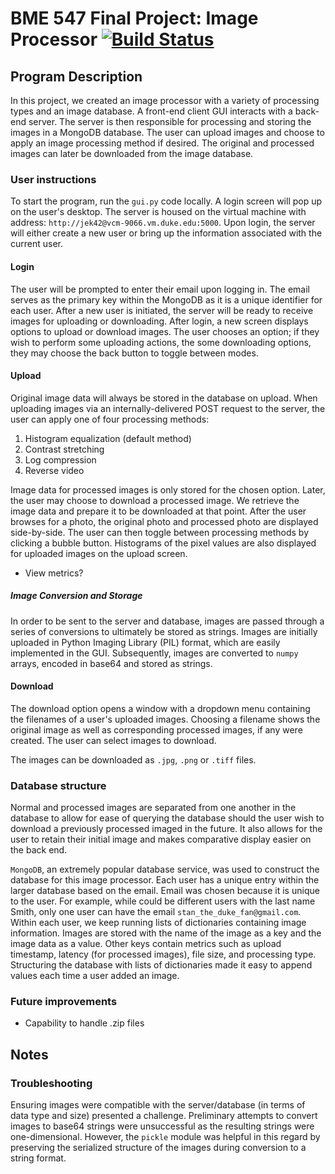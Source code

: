 # BME 547 Final Project: Image Processor [![Build Status](https://travis-ci.com/everettknudsen/BME547FinalProject.svg?branch=master)](https://travis-ci.com/everettknudsen/BME547FinalProject)

## Program Description
In this project, we created an image processor with a variety of processing types and an image database. A front-end client GUI interacts with a back-end server. The server is then responsible for processing and storing the images in a MongoDB database. The user can upload images and choose to apply an image processing method if desired. The original and processed images can later be downloaded from the image database.

### User instructions
To start the program, run the `gui.py` code locally. A login screen will pop up on the user's desktop.
The server is housed on the virtual machine with address: `http://jek42@vcm-9066.vm.duke.edu:5000`. Upon login, the server will either create a new user or bring up the information associated with the current user.

#### Login
The user will be prompted to enter their email upon logging in. The email serves as the primary key within the MongoDB as it is a unique identifier for each user. After a new user is initiated, the server will be ready to receive images for uploading or downloading. After login, a new screen displays options to upload or download images. The user chooses an option; if they wish to perform some uploading actions, the some downloading options, they may choose the back button to toggle between modes.

#### Upload
Original image data will always be stored in the database on upload. When uploading images via an internally-delivered POST request to the server, the user can apply one of four processing methods:
1. Histogram equalization (default method)
2. Contrast stretching
3. Log compression
4. Reverse video

Image data for processed images is only stored for the chosen option. Later, the user may choose to download a processed image. We retrieve the image data and prepare it to be downloaded at that point.
After the user browses for a photo, the original photo and processed photo are displayed side-by-side. The user can then toggle between processing methods by clicking a bubble button.
Histograms of the pixel values are also displayed for uploaded images on the upload screen.
* View metrics?
##### Image Conversion and Storage
In order to be sent to the server and database, images are passed through a series of conversions to ultimately be stored as strings. Images are initially uploaded in Python Imaging Library (PIL) format, which are easily implemented in the GUI. Subsequently, images are converted to `numpy` arrays, encoded in base64 and stored as strings.

#### Download
The download option opens a window with a dropdown menu containing the filenames of a user's uploaded images. Choosing a filename shows the original image as well as corresponding processed images, if any were created. The user can select images to download.

The images can be downloaded as `.jpg`, `.png` or `.tiff` files.

### Database structure
Normal and processed images are separated from one another in the database to allow for ease of querying the database should the user wish to download a previously processed imaged in the future. It also allows for the user to retain their initial image and makes comparative display easier on the back end.

`MongoDB`, an extremely popular database service, was used to construct the database for this image processor. Each user has a unique entry within the larger database based on the email. Email was chosen because it is unique to the user. For example, while could be different users with the last name Smith, only one user can have the email `stan_the_duke_fan@gmail.com`. Within each user, we keep running lists of dictionaries containing image information. Images are stored with the name of the image as a key and the image data as a value. Other keys contain metrics such as upload timestamp, latency (for processed images), file size, and processing type. Structuring the database with lists of dictionaries made it easy to append values each time a user added an image.

### Future improvements
* Capability to handle .zip files

## Notes
### Troubleshooting
Ensuring images were compatible with the server/database (in terms of data type and size) presented a challenge. Preliminary attempts to convert images to base64 strings were unsuccessful as the resulting strings were one-dimensional. However, the `pickle` module was helpful in this regard by preserving the serialized structure of the images during conversion to a string format.